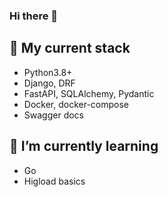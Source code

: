 ### Hi there 👋

## 🫶 My current stack
- Python3.8+
- Django, DRF
- FastAPI, SQLAlchemy, Pydantic
- Docker, docker-compose
- Swagger docs

## 🌱 I’m currently learning
- Go
- Higload basics
